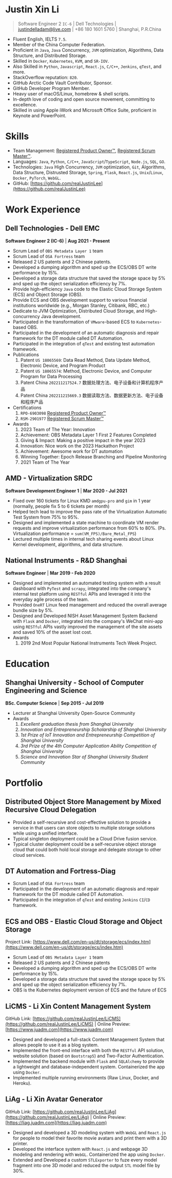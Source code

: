 # Justin Xin Li

> Software Engineer 2 `IC-6` | Dell Technologies | justindelladam@live.com | +86 180 1601 5760 | Shanghai, P.R.China

- Fluent English, IELTS `7.5`.
- Member of the China Computer Federation.
- Proficient in `Java`, `Java` Concurrency, `JVM` optimization, Algorithms, Data Structure, and Distributed Storage.
- Skilled in `Docker`, `Kubernetes`, `KVM`, and `SR-IOV`.
- Also Skilled in `Python`, `Javascript`, `React.js`, `C/C++`, `Jenkins`, `qTest`, and more.
- StackOverflow reputation: `820`.
- GitHub Arctic Code Vault Contributor, Sponsor.
- GitHub Developer Program Member.
- Heavy user of macOS/Linux, homebrew & shell scripts.
- In-depth love of coding and open source movement, committing to excellence.
- Skilled in using Apple iWork and Microsoft Office Suite, proficient in Keynote and PowerPoint.

# Skills

- Team Management: [Registered Product Owner™](https://s3.amazonaws.com/scruminc-certs/RPO-6903098), [Registered Scrum Master™](https://s3.amazonaws.com/scruminc-certs/RSM-2901977).
- Languages: `Java`, `Python`, `C/C++`, `JavaScript`/`TypeScript`, `Node.js`, `SQL`, `GO`.
- Technologies: `Java` High Concurrency, `JVM` optimization, `Git`, Algorithms, Data Structure, Distrusted Storage, `Spring`, `Flask`, `React.js`, `Unix`/`Linux`, `Docker`, `PyTorch`, `WebGL`.
- GitHub: [https://github.com/realJustinLee](https://github.com/realJustinLee)

# Work Experience

## Dell Technologies - Dell EMC

**Software Engineer 2 (IC-6)** | **Aug 2021 - Present**

- Scrum Lead of `OBS Metadata Layer 1` team
- Scrum Lead of `OSA Fortress` team
- Released 2 US patents and 2 Chinese patents.
- Developed a dumping algorithm and sped up the ECS/OBS DT write performance by 15%.
- Developed a storage data structure that saved the storage space by 5% and sped up the object serialization efficiency by 7%.
- Provide high-efficiency `Java` code to the Elastic Cloud Storage System (ECS) and Object Storage (OBS).
- Provide ECS and OBS development support to various financial institutions worldwide (e.g., Morgan Stanley, Citibank, RBC, etc.)
- Dedicate to JVM Optimization, Distributed Cloud Storage, and High-concurrency Java development.
- Participated in the transformation of `VMware`-based ECS to `Kubernetes`-based OBS.
- Participated in the development of an automatic diagnosis and repair framework for the DT module called DT Automation.
- Participated in the integration of `qTest` and existing test automation framework.
- Publications
  1. Patent `US 18065569`: Data Read Method, Data Update Method, Electronic Device, and Program Product
  1. Patent `US 18065574`: Method, Electronic Device, and Computer Program for Data Processing
  1. Patent China `202211217524.7` 数据处理方法、电子设备和计算机程序产品
  1. Patent China `202211215669.3` 数据读取方法、数据更新方法、电子设备和程序产品
- Certifications
  1. `RPO-6903098` [Registered Product Owner™](https://s3.amazonaws.com/scruminc-certs/RPO-6903098)
  1. `RSM-2901977` [Registered Scrum Master™](https://s3.amazonaws.com/scruminc-certs/RSM-2901977)
- Awards
  1. 2023 Team of The Year: Innovation
  1. Achievement: OBS Metadata Layer 1 First 2 Features Completed
  1. Giving & Impact: Making a positive impact in the year 2023
  1. Innovation: Nice work on the 2023 Hackathon Project
  1. Achievement: Awesome work for DT automation
  1. Winning Together: Epoch Release Branching and Pipeline Monitoring
  1. 2021 Team of The Year

## AMD - Virtualization SRDC

**Software Development Engineer 1** | **Mar 2020 - Jul 2021**

- Fixed over 160 tickets for Linux KMD `amdgpu-pro` and `gim` in 1 year (normally, people fix 5 to 6 tickets per month)
- Helped tech lead to improve the pass rate of the Virtualization Automatic Test System from 75% to 95%.
- Designed and implemented a state machine to coordinate VM render requests and improve virtualization performance from
  60% to 80%. (Ps. Virtualization performance = `sum(VM_FPS)/Bare_Metal_FPS`)
- Lectured multiple times in internal tech sharing events about Linux Kernel development, algorithms, and data structure.

## National Instruments - R&D Shanghai

**Software Engineer** | **Mar 2019 - Feb 2020**

- Designed and implemented an automated testing system with a result dashboard with `PyTest` and `scrapy`, integrated into the company's internal test platform using `RESTful` APIs and leveraged it into the everyday agile process of the team.
- Provided `OneRT` Linux feed management and reduced the overall average bundle size by 5%.
- Designed and Developed NISH Asset Management System Backend with `Flask` and `Docker`, integrated into the company's WeChat mini-app using `RESTful` APIs vastly improved the management of the site assets and saved 10% of the asset lost cost.
- Awards
  1. 2019 2nd Most Popular National Instruments Tech Week Project.

# Education

## Shanghai University - School of Computer Engineering and Science

**BSc. Computer Science** | **Sep 2015 - Jul 2019**

- Lecturer at Shanghai University Open-Source Community
- Awards
  1. *Excellent graduation thesis from Shanghai University*
  1. *Innovation and Entrepreneurship Scholarship of Shanghai University*
  1. *1st Prize of IoT Innovation and Entrepreneurship Competition of Shanghai University*
  1. *3rd Prize of the 4th Computer Application Ability Competition of Shanghai University*
  1. *Science and Innovation Star of Shanghai University Student Community*

# Portfolio

## Distributed Object Store Management by Mixed Recursive Cloud Delegation

- Provided a self-recursive and cost-effective solution to provide a service in that users can store objects to multiple storage solutions while using a unified interface.
- Typical singleton deployment could be a Cloud Drive fusion service.
- Typical cluster deployment could be a self-recursive object storage cloud that could both hold local storage and delegate storage to other cloud services.

## DT Automation and Fortress-Diag

- Scrum Lead of `OSA Fortress` team
- Participated in the development of an automatic diagnosis and repair framework for the DT module called DT Automation.
- Participated in the integration of `qTest` and existing `Jenkins` `CI`/`CD` framework.

## ECS and OBS - Elastic Cloud Storage and Object Storage

Project Link: [https://www.dell.com/en-us/dt/storage/ecs/index.htm](https://www.dell.com/en-us/dt/storage/ecs/index.htm)

- Scrum Lead of `OBS Metadata Layer 1` team
- Released 2 US patents and 2 Chinese patents
- Developed a dumping algorithm and sped up the ECS/OBS DT write performance by 15%.
- Developed a storage data structure that saved the storage space by 5% and sped up the object serialization efficiency by 7%.
- OBS is the Kubernetes deployment version of ECS and the future of ECS

## LiCMS - Li Xin Content Management System

GitHub Link: [https://github.com/realJustinLee/LiCMS](https://github.com/realJustinLee/LiCMS) | Online Preview: [https://www.juadm.com](https://www.juadm.com)

- Designed and developed a full-stack Content Management System that allows people to use it as a blog system.
- Implemented the front-end interface with both the `RESTful` API solution, website solution (based on `Bootstrap5`) and Two-Factor Authentication.
- Implemented the backend module with `Flask` and `SQLAlchemy` to provide a lightweight and database-independent system. Containerized the app using `Docker`.
- Implemented multiple running environments (Raw Linux, Docker, and Heroku).

## LiAg - Li Xin Avatar Generator

GitHub Link: [https://github.com/realJustinLee/LiAg](https://github.com/realJustinLee/LiAg) | Online Preview: [https://liag.juadm.com](https://liag.juadm.com)

- Designed and developed a 3D modeling system with `WebGL` and `React.js` for people to model their favorite movie avatars and print them with a 3D printer.
- Developed the interface system with `React.js` and webpage 3D modeling and rendering with `WebGL`. Containerized the app using `Docker`.
- Extended and Developed a custom `STLExporter` to fuze every model fragment into one 3D model and reduced the output `STL` model file by 30%.
